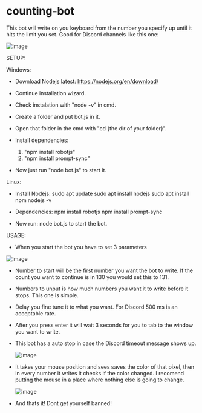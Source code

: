 # counting-bot
This bot will write on you keyboard from the number you specify up until it hits the limit you set.
Good for Discord channels like this one:

![image](https://user-images.githubusercontent.com/88735758/162547913-234619a7-c576-43da-bb8a-187d377c0ca5.png)

SETUP:

Windows: 
- Download Nodejs latest: https://nodejs.org/en/download/
- Continue installation wizard.
- Check instalation with "node -v" in cmd.
- Create a folder and put bot.js in it.
- Open that folder in the cmd with "cd {the dir of your folder}".
- Install dependencies: 
    1. "npm install robotjs"
    2. "npm install prompt-sync"
  
- Now just run "node bot.js" to start it.
  
Linux:
- Install Nodejs: sudo apt update
                  sudo apt install nodejs
                  sudo apt install npm
                  nodejs -v
  
- Dependencies: npm install robotjs
                npm install prompt-sync
  
- Now run: node bot.js to start the bot.


USAGE:
    
- When you start the bot you have to set 3 parameters
  
![image](https://user-images.githubusercontent.com/88735758/162548701-3527179a-0d00-49a4-be72-73d70749e25b.png)
- Number to start will be the first number you want the bot to write. If the count you want to continue is in 130 you would set this to 131.
- Numbers to unput is how much numbers you want it to write before it stops. This one is simple.
- Delay you fine tune it to what you want. For Discord 500 ms is an acceptable rate.
  
- After you press enter it will wait 3 seconds for you to tab to the window you want to write.
  
- This bot has a auto stop in case the Discord timeout message shows up. 
    
  ![image](https://user-images.githubusercontent.com/88735758/162548903-ef3cce73-1b16-49ab-bcb7-6289bb822c2d.png)
- It takes your mouse position and sees saves the color of that pixel, then in every number it writes it checks if the color changed. I recomend putting the mouse in a place where nothing else is going to change.
    
  ![image](https://user-images.githubusercontent.com/88735758/162548977-71aa484f-84c3-490c-b88e-1e07ef152893.png)
- And thats it! Dont get yourself banned!
